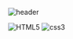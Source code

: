![header](https://capsule-render.vercel.app/api?type=wave&color=auto&height=200&section=header&text=Kwangmin's&fontSize=90)


<img alt="HTML5"
     src ="https://img.shields.io/badge/HTML5-E34F26.svg?&style=for-the-badge&logo=HTML5&logoColor=white"/>
<img alt="css3"
     src ="https://img.shields.io/badge/HTML5-1572B6.svg?&style=for-the-badge&logo=CSS3&logoColor=white"/>
